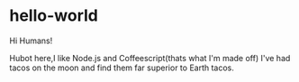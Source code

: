 # hello-world

Hi Humans!

Hubot here,I like Node.js and Coffeescript(thats what I'm made off)
I've had tacos on the moon and find them far superior to Earth tacos.
